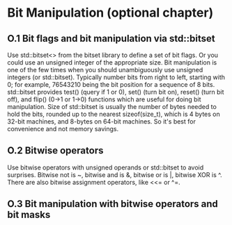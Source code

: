 # Bit Manipulation (optional chapter)

## O.1 Bit flags and bit manipulation via std::bitset
Use std::bitset<> from the bitset library to define a set of bit flags. Or you could use an unsigned integer of the appropriate size. Bit manipulation is one of the few times when you should unambiguously use unsigned integers (or std::bitset).
Typically number bits from right to left, starting with 0; for example, 76543210 being the bit position for a sequence of 8 bits.
std::bitset provides test() (query if 1 or 0), set() (turn bit on), reset() (turn bit off), and flip() (0->1 or 1->0) functions which are useful for doing bit manipulation.
Size of std::bitset is usually the number of bytes needed to hold the bits, rounded up to the nearest sizeof(size_t), which is 4 bytes on 32-bit machines, and 8-bytes on 64-bit machines. So it's best for convenience and not memory savings.

## O.2 Bitwise operators
Use bitwise operators with unsigned operands or std::bitset to avoid surprises.
Bitwise not is ~, bitwise and is &, bitwise or is |, bitwise XOR is ^. There are also bitwise assignment operators, like <<= or ^=.

## O.3 Bit manipulation with bitwise operators and bit masks